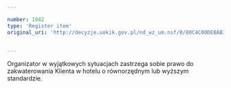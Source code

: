 ```yaml
---

number: 1842
type: 'Register item'
original_uri: 'http://decyzje.uokik.gov.pl/nd_wz_um.nsf/0/80C4C00DEBAB318BC12576B7003F08F8?OpenDocument'


---
```


Organizator w wyjątkowych sytuacjach zastrzega sobie prawo do zakwaterowania Klienta w hotelu o równorzędnym lub wyższym standardzie.
